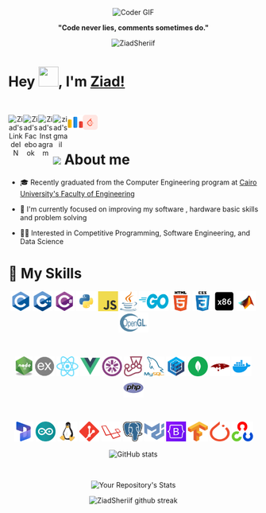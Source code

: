 <p align="center">


  <img src="https://media.giphy.com/media/qgQUggAC3Pfv687qPC/giphy.gif" alt="Coder GIF" width="500" height="400">
  
</p>

<div align="center">

<!-- **"First, solve the problem. Then, write the code."** -->
  **"Code never lies, comments sometimes do."**

 <!-- <a href="https://badges.pufler.dev">
    <img src="https://badges.pufler.dev/repos/ZiadSheriif?&a=0"> 
    
  </a> -->

<!-- [![Repos Badge](https://badges.pufler.dev/repos/ZiadSheriif)](https://badges.pufler.dev) -->
<img src="https://komarev.com/ghpvc/?username=ZiadSheriif&label=Profile%20views&color=0e75b6&style=flat" alt="ZiadSheriif" />

</div>

# Hey <img src="https://github.com/ZiadSheriif/ZiadSheriif/blob/main/images/wave.gif" width="40px" height="40px">, I'm [Ziad!](https://www.linkedin.com/in/ziad-sherif-b3a5561b9/)

<br/>

<div align="center">


<a href="https://www.linkedin.com/in/ziad-sherif20/"><img align="left" alt="Ziad's LinkdeIN" width="30px" src="https://user-images.githubusercontent.com/76125650/140648921-7692f46e-76c4-47f6-8c1f-383841428bbe.png" draggable="false" /></a>


  <a href="https://www.facebook.com/profile.php?id=100004840510238">
  <img align="left" alt="Ziad's Facebook" width="30px" src="https://user-images.githubusercontent.com/76125650/139602215-302fea84-764a-45f9-8ca2-d623ede28c3c.png" draggable="false" />
</a>

<a href="https://www.instagram.com/ziadsherif2000/">
  <img align="left" alt="Ziad's Instagram" width="30px" src="https://user-images.githubusercontent.com/76125650/141382540-72edfb69-b11e-4e61-81fd-9f0653da2162.png" draggable="false" /></a>
<!--     
<!--   <a href="https://github.com/ZiadSheriif">
  <img align="left" alt="Ziad's github" width="30px" src="https://user-images.githubusercontent.com/76125650/139602266-044d30d7-1ad5-4b59-a0db-bf0777dd8b7a.png" draggable="false" />
</a> -->

<a href="mailto:zsherif308@gmail.com">
  <img align="left" alt="ziad's gmail" width="30px" src="https://user-images.githubusercontent.com/76125650/141382583-1354ab1c-10a7-4605-a255-412ee57d2ad7.png" draggable="false" />
</a>

<a href="https://codeforces.com/profile/ZiadSH.">
  <img align="left" alt="ziad's codeforces" width="30px" src="images/codeforces.svg" draggable="false" />
</a>
<a href="https://leetcode.com/u/zsherif308/">
  <img align="left" alt="ziad's codeforces" width="30px" src="images/leetcode.svg" draggable="false" />
</a>
</div>

<br />
<br />

# <img src="https://media.giphy.com/media/VgCDAzcKvsR6OM0uWg/giphy.gif" width="50" draggable="false" > About me

- 🎓 Recently graduated from the Computer Engineering program at <a href="http://eng.cu.edu.eg/ar/">Cairo University's Faculty of Engineering</a>

- 🚧 I'm currently focused on improving my software , hardware basic skills and problem solving

- 👨‍💻 Interested in Competitive Programming, Software Engineering, and Data Science
<!-- - 🏃‍♂️ I am passionate about Front-End, Competitive Programming and Computer vision -->

<!-- Connect with me: -->

<!-- - 🍀 Ask me about anything, I will be happy to help -->

# 🧰 My Skills

<div align="center">

<code><img height="40" title="C" src="https://raw.githubusercontent.com/devicons/devicon/master/icons/c/c-original.svg"></code>
<code><img height="40" title="C++" src="https://raw.githubusercontent.com/devicons/devicon/master/icons/cplusplus/cplusplus-original.svg"></code>
<code><img height="40" title="C#" src="https://raw.githubusercontent.com/devicons/devicon/master/icons/csharp/csharp-original.svg"></code>
<code><img height="40" title="Python" src="https://raw.githubusercontent.com/github/explore/80688e429a7d4ef2fca1e82350fe8e3517d3494d/topics/python/python.png"></code>
<code><img height="40" title="JavaScript" src="https://raw.githubusercontent.com/github/explore/80688e429a7d4ef2fca1e82350fe8e3517d3494d/topics/javascript/javascript.png"></code>
<code><img height="40" width="34" title="Java" src="./images/java.png"></code>
<code><img height="40" width="60" title="Golang" src="./images/golang.png"></code>
<code><img height="40" title="HTML" src="https://raw.githubusercontent.com/github/explore/80688e429a7d4ef2fca1e82350fe8e3517d3494d/topics/html/html.png"></code>
<code><img height="40" title="CSS" src="https://raw.githubusercontent.com/github/explore/80688e429a7d4ef2fca1e82350fe8e3517d3494d/topics/css/css.png"></code>
<code><img height="40" title="Assembly" src="images/asm.png"></code>
<code><img height="40" title="Matlab" src="./images/matlab.png"></code>
<code><img height="40" width="60" title="OpenGL" src="./images/opengl.svg"></code>

<br />
  
<code><img height="40" title="NodeJS" src="images/node.png"></code>
<code><img height="40" title="ExpressJS" src="images/express.png"></code>
<code><img height="40" title="ReactJS" src="images/react.svg"></code>
<code><img height="40" title="VueJs" src="images/vue.svg"></code>
<code><img height="40" title="Jasmine" src="images/jasmine.svg"></code>
<code><img height="40" title="Jest" src="images/jest.png"></code>
<code><img height="40" title="MYSQL" src="./images/mysql.png"></code>
<code><img height="40" title="Sequelize" src="images/sequelize.svg"></code>
<code><img height="40" title="Mongodb" src="images/mongodb.svg"></code>
<code><img height="40" title="Mongoose" src="images/mongoose.png"></code>
<code><img height="40" title="Docker" src="images/docker.png"></code>
<code><img height="40" title="PHP" src="https://raw.githubusercontent.com/github/explore/80688e429a7d4ef2fca1e82350fe8e3517d3494d/topics/php/php.png"></code>

<br />

<code><img height="40" title="MS Dynamics 365" src="images/dynamics365.png"></code>
<code><img height="40" title="Arduino" src="./images/arduino.png"></code>
<code><img height="40" title="Linux" src="./images/linux.png"></code>
<code><img height="40" title="Git" src="./images/git.png"></code>
<code><img height="40" title="Laravel" src="./images/laravel.png"></code>
<code><img height="40" title="PostgreSQL" src="images/Postgresql.svg"></code>
<code><img height="40" title="Material-ui" src="images/material-ui.svg"></code>
<code><img height="40" title="Bootstrap" src="images/bootstrap.png"></code>
<code><img height="40" width="40" title="Tensorflow" src="images/tensorflow.png"></code>
<code><img height="40" width="40" title="Pytorch" src="images/pytorch.svg"></code>
<code><img height="40" title="OpenCV" src="images/opencv.png"></code>

</div>
<!-- <br /><br />


  <br>

[![Top Langs](https://github-readme-stats.vercel.app/api/top-langs/?username=ZiadSheriif)](https://github.com/anuraghazra/github-readme-stats)

<br> -->



<!-- <br> -->

<!-- ![GitHub Activity Graph](https://activity-graph.herokuapp.com/graph?username=ZiadSheriif)   -->


<!-- "https://github-readme-stats.vercel.app/api/top-langs/?username=ZiadSheriif&count_private=true&theme=radical" -->

</div>

<div align="center">

<!-- ![Anurag's github stats](https://github-readme-stats.vercel.app/api?username=ZiadSheriif&show_icons=true&theme=radical&count_private=true) -->
  ![GitHub stats](https://github-readme-stats.vercel.app/api?username=ZiadSheriif&show_icons=true&theme=radical&count_private=true)  

  <br>
  
![Your Repository's Stats](https://github-readme-stats.vercel.app/api/top-langs/?username=ZiadSheriif&langs_count=9&theme=tokyonight&layout=compact)
<!--   ![Your Repository's Stats](https://github-readme-stats.vercel.app/api/top-langs/?username=ZiadSheriif&count_private=true&theme=radical) -->

 ![ZiadSheriif github streak](https://github-readme-streak-stats.herokuapp.com/?user=ZiadSheriif&theme=radical&include_all_commits=true&count_private=true) 

</div>
<!-- <h1 align="center">
   <br/>

  <img src="https://media.giphy.com/media/jpVnC65DmYeyRL4LHS/giphy.gif" width="20%">
</h1> -->
<!--
**ZiadSheriif/ZiadSheriif** is a ✨ _special_ ✨ repository because its `README.md` (this file) appears on your GitHub profile.

Here are some ideas to get you started:

- 🔭 I’m currently working on ...
- 🌱 I’m currently learning ...
- 👯 I’m looking to collaborate on ...
- 🤔 I’m looking for help with ...
- 💬 Ask me about ...
- 📫 How to reach me: ...
- 😄 Pronouns: ...
- ⚡ Fun fact: ...
  -->
  
  
  
  
  

